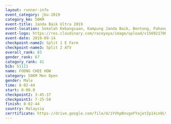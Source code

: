 ```yaml
---
layout: runner-info 
event_category: jbu-2019 
category_km: 50KM 
event-title: Janda Baik Ultra 2019
event-location: Sekolah Kebangsaan, Kampung Janda Baik, Bentong, Pahang, Malaysia 
event-logo: https://res.cloudinary.com/raceyaya/image/upload/v1569217009/logo/janda-baik_vch1pc.jpg 
event-date: 2019-09-14 
checkpoint-name2: Split 1 E Farm 
checkpoint-name3: Split 2 ATV 
overall_rank: 83
gender_rank: 67
category_rank: 41
bib: 51111
name: FOONG CHEE HOW
category: 50KM Men Open
gender: Male
time: 8-02-44
start: 0-00.0
checkpoint2: 3-45-37
checkpoint3: 7-25-58
finish: 8-02-44
country: Malaysia
cerrtificate: https-//drive.google.com/file/d/1YVhpBnvgoFYajetZp14in9LVBm_koXHO/view?usp=sharing
---
```

